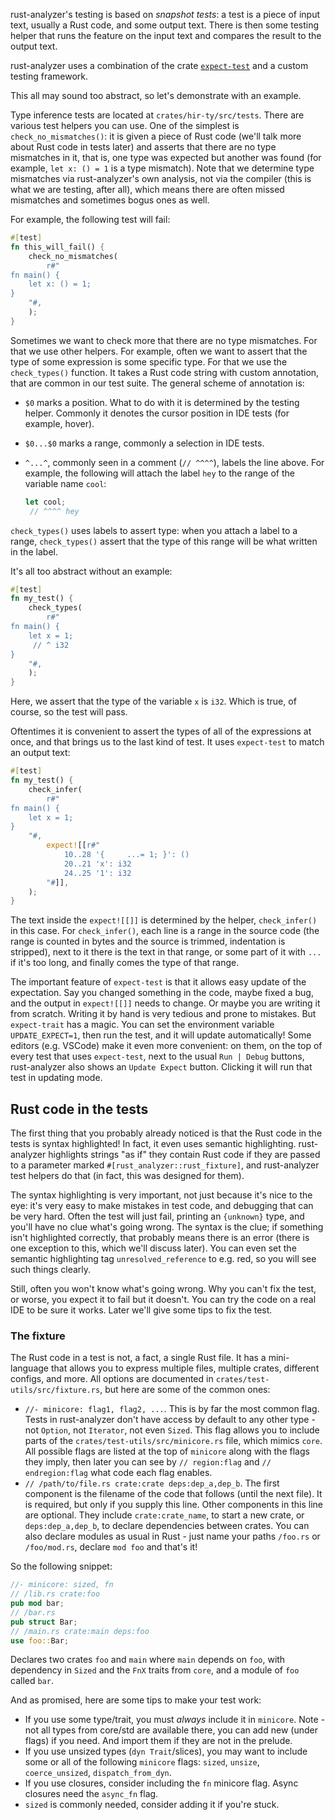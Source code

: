 rust-analyzer's testing is based on *snapshot tests*: a test is a piece of input text, usually a Rust code, and some output text. There is then some testing helper that runs the feature on the input text and compares the result to the output text.

rust-analyzer uses a combination of the crate [`expect-test`](https://docs.rs/expect-test) and a custom testing framework.

This all may sound too abstract, so let's demonstrate with an example.

Type inference tests are located at `crates/hir-ty/src/tests`. There are various test helpers you can use. One of the simplest is `check_no_mismatches()`: it is given a piece of Rust code (we'll talk more about Rust code in tests later) and asserts that there are no type mismatches in it, that is, one type was expected but another was found (for example, `let x: () = 1` is a type mismatch). Note that we determine type mismatches via rust-analyzer's own analysis, not via the compiler (this is what we are testing, after all), which means there are often missed mismatches and sometimes bogus ones as well.

For example, the following test will fail:
```rust
#[test]
fn this_will_fail() {
    check_no_mismatches(
        r#"
fn main() {
    let x: () = 1;
}
    "#,
    );
}
```

Sometimes we want to check more that there are no type mismatches. For that we use other helpers. For example, often we want to assert that the type of some expression is some specific type. For that we use the `check_types()` function. It takes a Rust code string with custom annotation, that are common in our test suite. The general scheme of annotation is:

 - `$0` marks a position. What to do with it is determined by the testing helper. Commonly it denotes the cursor position in IDE tests (for example, hover).
 - `$0...$0` marks a range, commonly a selection in IDE tests.
 - `^...^`, commonly seen in a comment (`// ^^^^`), labels the line above. For example, the following will attach the label `hey` to the range of the variable name `cool`:

    ```rust
    let cool;
     // ^^^^ hey
    ```

`check_types()` uses labels to assert type: when you attach a label to a range, `check_types()` assert that the type of this range will be what written in the label.

It's all too abstract without an example:
```rust
#[test]
fn my_test() {
    check_types(
        r#"
fn main() {
    let x = 1;
     // ^ i32
}
    "#,
    );
}
```
Here, we assert that the type of the variable `x` is `i32`. Which is true, of course, so the test will pass.

Oftentimes it is convenient to assert the types of all of the expressions at once, and that brings us to the last kind of test. It uses `expect-test` to match an output text:
```rust
#[test]
fn my_test() {
    check_infer(
        r#"
fn main() {
    let x = 1;
}
    "#,
        expect![[r#"
            10..28 '{     ...= 1; }': ()
            20..21 'x': i32
            24..25 '1': i32
        "#]],
    );
}
```
The text inside the `expect![[]]` is determined by the helper, `check_infer()` in this case. For `check_infer()`, each line is a range in the source code (the range is counted in bytes and the source is trimmed, indentation is stripped), next to it there is the text in that range, or some part of it with `...` if it's too long, and finally comes the type of that range.

The important feature of `expect-test` is that it allows easy update of the expectation. Say you changed something in the code, maybe fixed a bug, and the output in `expect![[]]` needs to change. Or maybe you are writing it from scratch. Writing it by hand is very tedious and prone to mistakes. But `expect-trait` has a magic. You can set the environment variable `UPDATE_EXPECT=1`, then run the test, and it will update automatically! Some editors (e.g. VSCode) make it even more convenient: on them, on the top of every test that uses `expect-test`, next to the usual `Run | Debug` buttons, rust-analyzer also shows an `Update Expect` button. Clicking it will run that test in updating mode.

## Rust code in the tests

The first thing that you probably already noticed is that the Rust code in the tests is syntax highlighted! In fact, it even uses semantic highlighting. rust-analyzer highlights strings "as if" they contain Rust code if they are passed to a parameter marked `#[rust_analyzer::rust_fixture]`, and rust-analyzer test helpers do that (in fact, this was designed for them).

The syntax highlighting is very important, not just because it's nice to the eye: it's very easy to make mistakes in test code, and debugging that can be very hard. Often the test will just fail, printing an `{unknown}` type, and you'll have no clue what's going wrong. The syntax is the clue; if something isn't highlighted correctly, that probably means there is an error (there is one exception to this, which we'll discuss later). You can even set the semantic highlighting tag `unresolved_reference` to e.g. red, so you will see such things clearly.

Still, often you won't know what's going wrong. Why you can't fix the test, or worse, you expect it to fail but it doesn't. You can try the code on a real IDE to be sure it works. Later we'll give some tips to fix the test.

### The fixture

The Rust code in a test is not, a fact, a single Rust file. It has a mini-language that allows you to express multiple files, multiple crates, different configs, and more. All options are documented in `crates/test-utils/src/fixture.rs`, but here are some of the common ones:

 - `//- minicore: flag1, flag2, ...`. This is by far the most common flag. Tests in rust-analyzer don't have access by default to any other type - not `Option`, not `Iterator`, not even `Sized`. This flag allows you to include parts of the `crates/test-utils/src/minicore.rs` file, which mimics `core`. All possible flags are listed at the top of `minicore` along with the flags they imply, then later you can see by `// region:flag` and `// endregion:flag` what code each flag enables.
 - `// /path/to/file.rs crate:crate deps:dep_a,dep_b`. The first component is the filename of the code that follows (until the next file). It is required, but only if you supply this line. Other components in this line are optional. They include `crate:crate_name`, to start a new crate, or `deps:dep_a,dep_b`, to declare dependencies between crates. You can also declare modules as usual in Rust - just name your paths `/foo.rs` or `/foo/mod.rs`, declare `mod foo` and that's it!

So the following snippet:
```rust
//- minicore: sized, fn
// /lib.rs crate:foo
pub mod bar;
// /bar.rs
pub struct Bar;
// /main.rs crate:main deps:foo
use foo::Bar;
```
Declares two crates `foo` and `main` where `main` depends on `foo`, with dependency in `Sized` and the `FnX` traits from `core`, and a module of `foo` called `bar`.

And as promised, here are some tips to make your test work:

 - If you use some type/trait, you must *always* include it in `minicore`. Note - not all types from core/std are available there, you can add new (under flags) if you need. And import them if they are not in the prelude.
 - If you use unsized types (`dyn Trait`/slices), you may want to include some or all of the following `minicore` flags: `sized`, `unsize`, `coerce_unsized`, `dispatch_from_dyn`.
 - If you use closures, consider including the `fn` minicore flag. Async closures need the `async_fn` flag.
 - `sized` is commonly needed, consider adding it if you're stuck.
